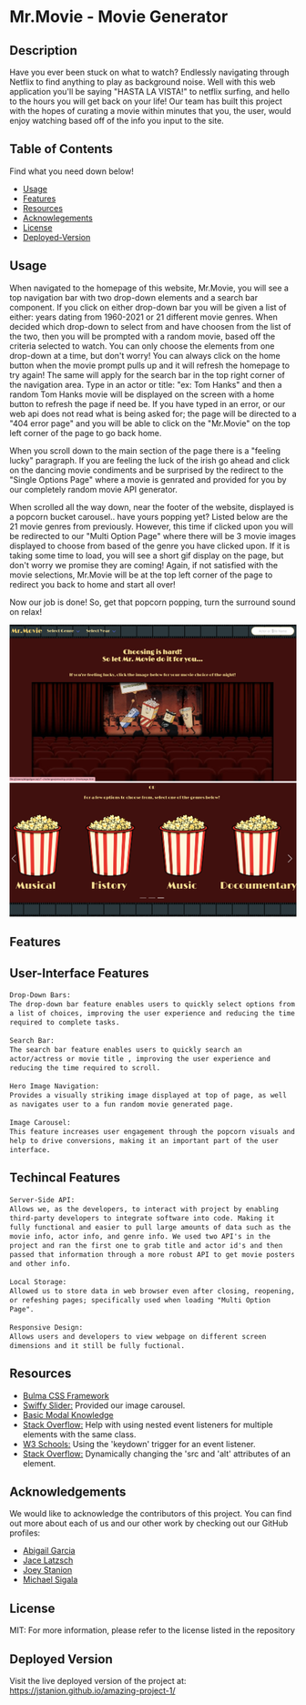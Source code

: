# Mr.Movie - Movie Generator

## Description

Have you ever been stuck on what to watch? Endlessly navigating through Netflix to find anything to play as background noise. Well with this web application you'll be saying "HASTA LA VISTA!" to netflix surfing, and hello to the hours you will get back on your life! Our team has built this project with the hopes of curating a movie within minutes that you, the user, would enjoy watching based off of the info you input to the site.

## Table of Contents

 Find what you need down below!

- [Usage](#usage)
- [Features](#features)
- [Resources](#resources)
- [Acknowlegements](#acknowledgements)
- [License](#license)
- [Deployed-Version](#deployed-version)

## Usage

When navigated to the homepage of this website, Mr.Movie, you will see a top navigation bar with two drop-down elements and a search bar component. If you click on either drop-down bar you will be given a list of either: years dating from 1960-2021 or 21 different movie genres. When decided which drop-down to select from and have choosen from the list of the two, then you will be prompted with a random movie, based off the criteria selected to watch. You can only choose the elements from one drop-down at a time, but don't worry! You can always click on the home button when the movie prompt pulls up and it will refresh the homepage to try again! The same will apply for the search bar in the top right corner of the navigation area. Type in an actor or title: "ex: Tom Hanks" and then a random Tom Hanks movie will be displayed on the screen with a home button to refresh the page if need be. If you have typed in an error, or our web api does not read what is being asked for; the page will be directed to a "404 error page" and you will be able to click on the "Mr.Movie" on the top left corner of the page to go back home.

When you scroll down to the main section of the page there is a "feeling lucky" paragraph. If you are feeling the luck of the irish go ahead and click on the dancing movie condiments and be surprised by the redirect to the "Single Options Page" where a movie is genrated and provided for you by our completely random movie API generator.

When scrolled all the way down, near the footer of the website, displayed is a popcorn bucket carousel.. have yours popping yet? Listed below are the 21 movie genres from previously. However, this time if clicked upon you will be redirected to our "Multi Option Page" where there will be 3 movie images displayed to choose from based of the genre you have clicked upon. If it is taking some time to load, you will see a short gif display on the page, but don't worry we promise they are coming! Again, if not satisfied with the movie selections, Mr.Movie will be at the top left corner of the page to redirect you back to home and start all over!

Now our job is done! So, get that popcorn popping, turn the surround sound on relax!

![alt text](/images/Screenshot%202023-03-27%20at%203.15.31%20AM.png)
![alt text](/images/Screenshot%202023-03-27%20at%203.16.10%20AM.png)

## Features

## User-Interface Features

    Drop-Down Bars: 
    The drop-down bar feature enables users to quickly select options from a list of choices, improving the user experience and reducing the time required to complete tasks.

    Search Bar:
    The search bar feature enables users to quickly search an actor/actress or movie title , improving the user experience and reducing the time required to scroll.

    Hero Image Navigation:
    Provides a visually striking image displayed at top of page, as well as navigates user to a fun random movie generated page.

    Image Carousel:
    This feature increases user engagement through the popcorn visuals and help to drive conversions, making it an important part of the user interface.

## Techincal Features

    Server-Side API: 
    Allows we, as the developers, to interact with project by enabling third-party developers to integrate software into code. Making it fully functional and easier to pull large amounts of data such as the movie info, actor info, and genre info. We used two API's in the project and ran the first one to grab title and actor id's and then passed that information through a more robust API to get movie posters and other info.

    Local Storage: 
    Allowed us to store data in web browser even after closing, reopening, or refeshing pages; specifically used when loading "Multi Option Page". 

    Responsive Design:
    Allows users and developers to view webpage on different screen dimensions and it still be fully fuctional.

## Resources

- [Bulma CSS Framework](https://bulma.io/)
- [Swiffy Slider:](https://swiffyslider.com/) Provided our image carousel.
- [Basic Modal Knowledge](https://www.w3schools.com/howto/howto_css_modals.asp)
- [Stack Overflow:](https://stackoverflow.com/questions/50643302/addeventlistener-on-a-queryselectorall-with-classlist) Help with using nested event listeners for multiple elements with the same class.
- [W3 Schools:](https://www.w3schools.com/howto/howto_js_trigger_button_enter.asp) Using the 'keydown' trigger for an event listener.
- [Stack Overflow:](https://stackoverflow.com/questions/18067902/dynamically-add-alternate-text-for-your-image-using-the-image-url-is-it-possible) Dynamically changing the 'src and 'alt' attributes of an element.

## Acknowledgements

We would like to acknowledge the contributors of this project. You can find out more about each of us and our other work by checking out our GitHub profiles:

- [Abigail Garcia](https://github.com/abigailmgarcia)
- [Jace Latzsch](https://github.com/jacelatzsch)
- [Joey Stanion](https://github.com/Jstanion)
- [Michael Sigala](https://github.com/Msigala96)

## License

MIT: For more information, please refer to the license listed in the repository

## Deployed Version

Visit the live deployed version of the project at: <https://jstanion.github.io/amazing-project-1/>
